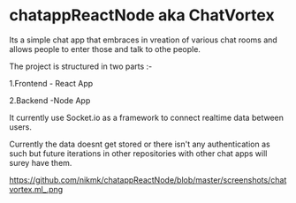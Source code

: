 # chatappReactNode aka ChatVortex

Its a simple chat app that embraces in vreation of various chat rooms and allows people to enter those and talk to othe people.

The project is structured in two parts :-

1.Frontend - React App

2.Backend -Node App

It currently use Socket.io as a framework to connect realtime data between users.

Currently the data doesnt get stored or there isn't any authentication as such but future iterations in other repositories with other chat apps will surey have them.

https://github.com/nikmk/chatappReactNode/blob/master/screenshots/chatvortex.ml_.png
